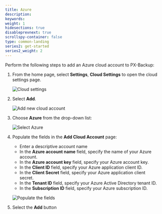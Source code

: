 ```yaml
---
title: Azure
description:
keywords:
weight: 1
hidesections: true
disableprevnext: true
scrollspy-container: false
type: common-landing
series2: get-started
series2_weight: 2
---
```



Perform the following steps to add an Azure cloud account to PX-Backup:

1. From the home page, select **Settings**, **Cloud Settings** to open the cloud settings page.

    ![Cloud settings](/img/cloud-settings.png)

2. Select **Add**.

    ![Add new cloud account](/img/add-new-cloud-account.png)

4. Choose **Azure** from the drop-down list:

    ![Select Azure](/img/choose-azure.png)

3. Populate the fields in the **Add Cloud Account** page:

    * Enter a descriptive account name
    * In the **Azure account name** field, specify the name of your Azure account.
    * In the **Azure account key** field, specify your Azure account key.
    * In the **Client ID** field, specify your Azure application client ID.
    * In the **Client Secret** field, specify your Azure application client secret.
    * In the **Tenant ID** field, specify your Azure Active Directory tenant ID.
    * In the **Subscription ID** field, specify your Azure subscription ID.

    ![Populate the fields](/img/azure-credential.png)

4. Select the **Add** button

